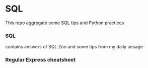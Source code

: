 # SQL
This repo aggregate some SQL tips and Python practices 
### SQL
contains answers of SQL Zoo and some tips from my daily uesage 
### Regular Express cheatsheet
